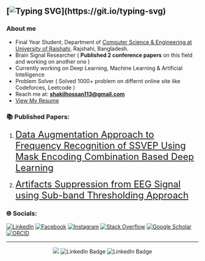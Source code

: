 [![Typing SVG](https://readme-typing-svg.demolab.com?font=Fira+Code&duration=1001&pause=1000&width=800&lines=%F0%9F%91%8B+Assalamualaikum%2C+I'm+Shakil+Hossan.;)](https://git.io/typing-svg)
---
### About me 
  - Final Year Student, Department of [Computer Science & Engineering at University of Rajshahi](https://www.ru.ac.bd/), Rajshahi, Bangladesh.
  - Brain Signal Researcher ( **Published 2 conference papers** on this field and working on another one )
  - Currently working on Deep Learning, Machine Learning & Artificial Intelligence
  - Problem Solver ( Solved 1000+ problem on differnt online site like Codeforces, Leetcode )
  - Reach me at: **shakilhossan113@gmail.com**
  - [View My Resume]()
    
<!--  
#### Socials
[<img src='https://cdn-icons-png.flaticon.com/512/145/145807.png' alt='linkedin' height='40'>](https://www.linkedin.com/in/shakil-hossan-b23bbb256/)
[<img src='https://cdn-icons-png.flaticon.com/512/733/733553.png' alt='github' height='40'>](https://github.com/Shakil-RU)
[<img src='https://cdn-icons-png.flaticon.com/512/2111/2111628.png' alt='stackoverflow' height='40'>](https://stackoverflow.com/users/19773149/shakil-hossan)
[<img src='https://cdn-icons-png.flaticon.com/512/2111/2111646.png' alt='telegram' height='40'>]()
[<img src='https://cdn-icons-png.flaticon.com/512/3670/3670124.png' alt='facebook' height='40'>](https://www.facebook.com/shakil.nirob.56)
-->

### 📚 Published Papers:
1. <font size=5> [Data Augmentation Approach to Frequency Recognition of SSVEP Using Mask Encoding Combination Based Deep Learning](https://ucics.org/ucics2025/Data%20Augmentation%20Approach%20to%20Frequency%20Recognition%20of%20SSVEP%20Using%20Mask%20Encoding%20Combination%20Based%20Deep%20Learning)</font>

  
2. <font size=5> [Artifacts Suppression from EEG Signal using Sub-band Thresholding Approach](https://ucics.org/ucics2025/Artifact%20Suppression%20from%20EEG%20Signal%20Using%20Sub-band%20Thresholding%20Approach)</font>



### 🌐 Socials:

 [![LinkedIn](https://img.shields.io/badge/LinkedIn-%230077B5.svg?style=for-the-badge&logo=linkedin&logoColor=white)](https://www.linkedin.com/in/shakil-hossan-b23bbb256/) [![Facebook](https://img.shields.io/badge/Facebook-%231877F2.svg?style=for-the-badge&logo=Facebook&logoColor=white)](https://www.facebook.com/shakil.nirob.56) [![Instagram](https://img.shields.io/badge/Instagram-%23E4405F.svg?style=for-the-badge&logo=Instagram&logoColor=white)]() [![Stack Overflow](https://img.shields.io/badge/-Stackoverflow-FE7A16?style=for-the-badge&logo=stack-overflow&logoColor=white)](https://stackoverflow.com/users/19773149/shakil-hossan) [![Google Scholar](https://img.shields.io/badge/Google%20Scholar-4285F4?style=for-the-badge&logo=google-scholar&logoColor=white)](https://scholar.google.com/citations?view_op=list_works&hl=en&hl=en&user=I8Y7MUsAAAAJ&gmla=AH8HC4yYdacbq2sSp0SUJjBS2uDJJD8cVVmbCeiHrLBdPfxMJDGnck2i1u75fJQ_XuPgQ3HIBpHX0AdSVWAsAp23NczJo8-OFZaQpC7ihDw&sciund=15326787524171128844) [![ORCID](https://img.shields.io/badge/orcid-A6CE39?style=for-the-badge&logo=orcid&logoColor=white)](https://orcid.org/my-orcid?orcid=0009-0003-7643-5553)

<!--  [![Gmail](https://img.shields.io/badge/Gmail-D14836?style=for-the-badge&logo=gmail&logoColor=white)](mailto:mdhasnainali.01@gmail.com) -->


---

<p align="center">
    <img src="https://komarev.com/ghpvc/?username=Shakil-RU&color=blue">
    <img  src="https://img.shields.io/github/followers/Shakil-RU?label=Follow" alt="LinkedIn Badge"/>
    <img src="https://img.shields.io/github/stars/Shakil-RU?affiliations=OWNER%2CCOLLABORATOR" alt="LinkedIn Badge"/>
</p>

